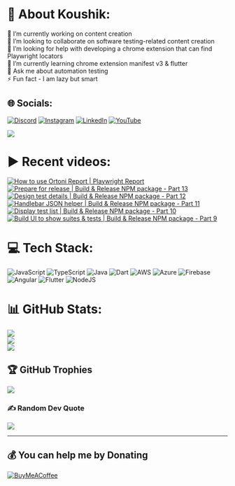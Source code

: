 # 💫 About Koushik:
🔭 I’m currently working on content creation<br>👯 I’m looking to collaborate on software testing-related content creation<br>🤝 I’m looking for help with developing a chrome extension that can find Playwright locators<br>🌱 I’m currently learning chrome extension manifest v3 & flutter<br>💬 Ask me about automation testing<br>⚡ Fun fact - I am lazy but smart


## 🌐 Socials:
[![Discord](https://img.shields.io/badge/Discord-%237289DA.svg?logo=discord&logoColor=white)](htttps://discord.gg/https://discord.gg/UunqzYFHPX) [![Instagram](https://img.shields.io/badge/Instagram-%23E4405F.svg?logo=Instagram&logoColor=white)](https://instagram.com/ortonikc) [![LinkedIn](https://img.shields.io/badge/LinkedIn-%230077B5.svg?logo=linkedin&logoColor=white)](https://linkedin.com/in/ortoni) [![YouTube](https://img.shields.io/badge/YouTube-%23FF0000.svg?logo=YouTube&logoColor=white)](https://youtube.com/@letcode) 

[![](https://visitcount.itsvg.in/api?id=ortonikc&icon=6&color=0)](https://visitcount.itsvg.in)
# ▶️ Recent videos:
<!-- BEGIN YOUTUBE-CARDS -->
[![How to use Ortoni Report | Playwright Report](https://ytcards.demolab.com/?id=uuaFwSLSewo&title=How+to+use+Ortoni+Report+%7C+Playwright+Report&lang=en&timestamp=1730706154&background_color=%230d1117&title_color=%23ffffff&stats_color=%23dedede&max_title_lines=1&width=250&border_radius=5 "How to use Ortoni Report | Playwright Report")](https://www.youtube.com/watch?v=uuaFwSLSewo)
[![Prepare for release | Build & Release NPM package - Part 13](https://ytcards.demolab.com/?id=MzRDXgdF_go&title=Prepare+for+release+%7C+Build+%26+Release+NPM+package+-+Part+13&lang=en&timestamp=1726164648&background_color=%230d1117&title_color=%23ffffff&stats_color=%23dedede&max_title_lines=1&width=250&border_radius=5 "Prepare for release | Build & Release NPM package - Part 13")](https://www.youtube.com/watch?v=MzRDXgdF_go)
[![Design test details | Build & Release NPM package - Part 12](https://ytcards.demolab.com/?id=ucKHIRtMT-Q&title=Design+test+details+%7C+Build+%26+Release+NPM+package+-+Part+12&lang=en&timestamp=1726112704&background_color=%230d1117&title_color=%23ffffff&stats_color=%23dedede&max_title_lines=1&width=250&border_radius=5 "Design test details | Build & Release NPM package - Part 12")](https://www.youtube.com/watch?v=ucKHIRtMT-Q)
[![Handlebar JSON helper | Build & Release NPM package - Part 11](https://ytcards.demolab.com/?id=LAwW3xM4ywc&title=Handlebar+JSON+helper+%7C+Build+%26+Release+NPM+package+-+Part+11&lang=en&timestamp=1726034518&background_color=%230d1117&title_color=%23ffffff&stats_color=%23dedede&max_title_lines=1&width=250&border_radius=5 "Handlebar JSON helper | Build & Release NPM package - Part 11")](https://www.youtube.com/watch?v=LAwW3xM4ywc)
[![Display test list  | Build & Release NPM package - Part 10](https://ytcards.demolab.com/?id=qDrNqvq8QEg&title=Display+test+list++%7C+Build+%26+Release+NPM+package+-+Part+10&lang=en&timestamp=1725958209&background_color=%230d1117&title_color=%23ffffff&stats_color=%23dedede&max_title_lines=1&width=250&border_radius=5 "Display test list  | Build & Release NPM package - Part 10")](https://www.youtube.com/watch?v=qDrNqvq8QEg)
[![Build UI to show suites & tests | Build & Release NPM package - Part 9](https://ytcards.demolab.com/?id=2Swiur4v_5w&title=Build+UI+to+show+suites+%26+tests+%7C+Build+%26+Release+NPM+package+-+Part+9&lang=en&timestamp=1725439090&background_color=%230d1117&title_color=%23ffffff&stats_color=%23dedede&max_title_lines=1&width=250&border_radius=5 "Build UI to show suites & tests | Build & Release NPM package - Part 9")](https://www.youtube.com/watch?v=2Swiur4v_5w)
<!-- END YOUTUBE-CARDS -->
# 💻 Tech Stack:
![JavaScript](https://img.shields.io/badge/javascript-%23323330.svg?style=for-the-badge&logo=javascript&logoColor=%23F7DF1E) ![TypeScript](https://img.shields.io/badge/typescript-%23007ACC.svg?style=for-the-badge&logo=typescript&logoColor=white) ![Java](https://img.shields.io/badge/java-%23ED8B00.svg?style=for-the-badge&logo=java&logoColor=white) ![Dart](https://img.shields.io/badge/dart-%230175C2.svg?style=for-the-badge&logo=dart&logoColor=white) ![AWS](https://img.shields.io/badge/AWS-%23FF9900.svg?style=for-the-badge&logo=amazon-aws&logoColor=white) ![Azure](https://img.shields.io/badge/azure-%230072C6.svg?style=for-the-badge&logo=azure-devops&logoColor=white) ![Firebase](https://img.shields.io/badge/firebase-%23039BE5.svg?style=for-the-badge&logo=firebase) ![Angular](https://img.shields.io/badge/angular-%23DD0031.svg?style=for-the-badge&logo=angular&logoColor=white) ![Flutter](https://img.shields.io/badge/Flutter-%2302569B.svg?style=for-the-badge&logo=Flutter&logoColor=white) ![NodeJS](https://img.shields.io/badge/node.js-6DA55F?style=for-the-badge&logo=node.js&logoColor=white)
# 📊 GitHub Stats:
![](https://github-readme-stats.vercel.app/api?username=ortonikc&theme=radical&hide_border=true&include_all_commits=true&count_private=true)<br/>
![](https://github-readme-streak-stats.herokuapp.com/?user=ortonikc&theme=radical&hide_border=true)<br/>
![](https://github-readme-stats.vercel.app/api/top-langs/?username=ortonikc&theme=radical&hide_border=true&include_all_commits=true&count_private=true&layout=compact)

## 🏆 GitHub Trophies
![](https://github-profile-trophy.vercel.app/?username=ortonikc&theme=discord&no-frame=false&no-bg=true&margin-w=4)

### ✍️ Random Dev Quote
![](https://quotes-github-readme.vercel.app/api?type=horizontal&theme=radical)

---
  ## 💰 You can help me by Donating
  [![BuyMeACoffee](https://img.shields.io/badge/Buy%20Me%20a%20Coffee-ffdd00?style=for-the-badge&logo=buy-me-a-coffee&logoColor=black)](https://buymeacoffee.com/letcode) 

  
<!-- Proudly created with GPRM ( https://gprm.itsvg.in ) -->
